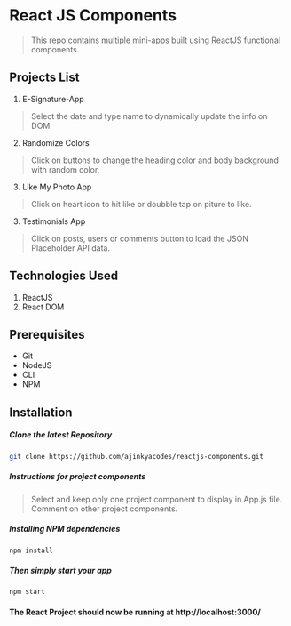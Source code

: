 # React JS Components
> This repo contains multiple mini-apps built using ReactJS functional components.

## Projects List
1.  E-Signature-App
> Select the date and type name to dynamically update the info on DOM.

2.  Randomize Colors
> Click on buttons to change the heading color and body background with random color.

3.  Like My Photo App
> Click on heart icon to hit like or doubble tap on piture to like.

3.  Testimonials App
> Click on posts, users or comments button to load the JSON Placeholder API data.

## Technologies Used
1.  ReactJS
2.  React DOM

## Prerequisites
- Git
- NodeJS
- CLI
- NPM

## Installation

##### Clone the latest Repository

```bash
git clone https://github.com/ajinkyacodes/reactjs-components.git
```
##### Instructions for project components

> Select and keep only one project component to display in App.js file. Comment on other project components.

##### Installing NPM dependencies

```bash
npm install
```
##### Then simply start your app

```bash
npm start
```

#### The React Project should now be running at http://localhost:3000/ 